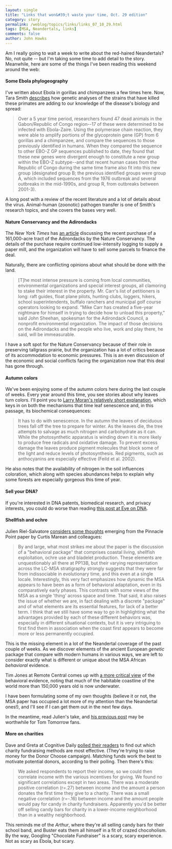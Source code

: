 ```yaml
---
layout: single 
title: "Links that won&#39;t waste your time, Oct. 29 edition" 
category: story
permalink: /weblog/topics/links/links_07_10_29.html
tags: [MSA, Neandertals, links] 
comments: false 
author: John Hawks 
---
```



<p>
Am I really going to wait a week to write about the red-haired Neandertals? No, not quite -- but I'm taking some time to add detail to the story. Meanwhile, here are some of the things I've been reading this weekend around the web: 
</p>

<h4>Some Ebola phylogeography</h4>

<p>
I've written about Ebola in gorillas and chimpanzees a few times here. Now, Tara Smith <a href="http://scienceblogs.com/aetiology/2007/10/newly_discovered_ebola_viruses.php#more">describes</a> how genetic analyses of the strains that have killed these primates are adding to our knowledge of the disease's biology and spread: 
</p>

<blockquote>Over a 5 year time period, researchers found 47 dead animals in the Gabon/Republic of Congo region--17 of these were determined to be infected with Ebola-Zaire. Using the polymerase chain reaction, they were able to amplify portions of the glycoprotein gene (GP) from 6 gorillas and a chimpanzee, and compare the sequences to those previously identified in humans. When they compared the sequence to other EBO-Z GP sequences published to date, they found that these new genes were divergent enough to constitute a new group within the EBO-Z subtype--and that recent human cases from the Republic of Congo during the same time frame also fit into this new group (designated group B; the previous identified groups were group A, which included sequences from the 1976 outbreak and several outbreaks in the mid-1990s, and group R, from outbreaks between 2001-3).</blockquote>

<p>
A long post with a review of the recent literature and a lot of details about the virus. Animal-human (zoonotic) pathogen transfer is one of Smith's research topics, and she covers the bases very well. 
</p>

<h4>Nature Conservancy and the Adirondacks</h4>

<p>
The <i>New York Times</i> has <a href="http://www.nytimes.com/2007/10/29/nyregion/29adirondacks.html">an article</a> discussing the recent purchase of a 161,000-acre tract of the Adirondacks by the Nature Conservancy. The details of the purchase require continued low-intensity logging to supply a paper mill, and the organization will have to sell some parcels to finance the deal. 
</p>

<p>
Naturally, there are conflicting opinions about what should be done with the land. 
</p>

<blockquote>[T]he most intense pressure is coming from local communities, environmental organizations and special interest groups, all clamoring to stake their interest in the property. Mr. Carr's list of petitioners is long: raft guides, float plane pilots, hunting clubs, loggers, hikers, school superintendents, buffalo ranchers and municipal golf course operators looking to expand. "Mike Carr has created a five-year nightmare for himself in trying to decide how to unload this property," said John Sheehan, spokesman for the Adirondack Council, a nonprofit environmental organization. The impact of those decisions on the Adirondacks and the people who live, work and play there, he said, will be immeasurable.</blockquote>

<p>
I have a soft spot for the Nature Conservancy because of their role in preserving tallgrass prairie, but the organization has a lot of critics because of its accommodation to economic pressures. This is an even discussion of the economic and social conflicts facing the organization now that this deal has gone through. 
</p>

<h4>Autumn colors</h4>

<p>
We've been enjoying some of the autumn colors here during the last couple of weeks. Every year around this time, you see stories about why leaves turn colors. I'll point you to <a href="http://sandwalk.blogspot.com/2007/10/why-do-leaves-turn-red-in-fall.html">Larry Moran's relatively short explanation</a>, which keys in on both the mechanisms that time leaf senescence and, in this passage, its biochemical consequences: 
</p>

<blockquote>It has to do with senescence. In the autumn the leaves of deciduous trees fall off the tree to prepare for winter. As the leaves die, the tree attempts to salvage as much nitrogen and carbohydrate as it can. While the photosynthetic apparatus is winding down it is more likely to produce free radicals and oxidative damage. To prevent excess damage the leaves produce pigment molecules that block some of the light and reduce levels of photosynthesis. Red pigments, such as anthocyanins are especially effective (Feild et al. 2002). </blockquote>

<p>
He also notes that the availability of nitrogen in the soil influences coloration, which along with species abundances helps to explain why some forests are especially gorgeous this time of year. 
</p>

<h4>Sell your DNA?</h4>

<p>
If you're interested in DNA patents, biomedical research, and privacy interests, you could do worse than reading <a href="http://www.eyeondna.com/2007/10/29/new-line-genetics-and-sellmydnacom/">this post at Eye on DNA</a>. 
</p>

<h4>Shellfish and ochre</h4>

<p>
Julien Riel-Salvatore <a href="http://averyremoteperiodindeed.blogspot.com/2007/10/size-of-ones-package.html">considers some thoughts</a> emerging from the Pinnacle Point paper by Curtis Marean and colleagues: 
</p>

<blockquote>By and large, what most strikes me about the paper is the discussion of a "behavioral package" that comprises coastal living, shellfish exploitation, ochre use and bladelet production. These elements are unquestionably all there at PP13B, but their varying representation across the LC-MSA stratigraphy strongly suggests that they were far from indissociable in evolutionary time, and this even at a single locale. Interestingly, this very fact emphasizes how dynamic the MSA appears to have been as a form of behavioral adaptation, even in its comparatively early phases. This contrasts with some views of the MSA as a single 'thing' across space and time. That said, it also raises the issue of whether we are, in fact dealing with a discrete "package" and of what elements are its essential features, for lack of a better term. I think that we still have some way to go in highlighting what the advantages provided by each of these different behaviors was, especially in different situational contexts, but it is very intriguing to first find them in association when the coast first appears to become more or less permanently occupied.</blockquote>

<p>
This is the missing element in a lot of the Neandertal coverage of the past couple of weeks. As we discover elements of the ancient European <i>genetic</i> package that compare with modern humans in various ways, we are left to consider exactly what is different or unique about the MSA African <i>behavioral</i> evidence. 
</p>

<p>
Tim Jones at Remote Central comes up with <a href="http://remotecentral.blogspot.com/2007/10/pinnacle-point-s-africa-164000-bp.html">a more critical view</a> of the behavioral evidence, noting that much of the habitable coastline of the world more than 150,000 years old is now underwater. 
</p>

<p>
I have been formulating some of my own thoughts (believe it or not, the MSA paper has occupied a lot more of my attention than the Neandertal ones!), and I'll see if I can get them out in the next few days. 
</p>

<p>
In the meantime, read Julien's take, and <a href="http://averyremoteperiodindeed.blogspot.com/2007/10/ugg-4-prez.html">his previous post</a> may be worthwhile for Tom Tomorrow fans. 
</p>

<h4>More on charities</h4>

<p>
Dave and Greta at Cognitive Daily <a href="http://scienceblogs.com/cognitivedaily/2007/10/casual_fridays_what_charity_gi.php#more">polled their readers</a> to find out which charity fundraising methods are most effective. (They're trying to raise money for the Donor Choose campaign). Matching funds work the best to motivate potential donors, according to their polling. Then there's this: 
</p>

<blockquote>We asked respondents to report their income, so we could then correlate income with the various incentives for giving. We found no significant correlations except in two areas. There was a moderate positive correlation (r=.27) between income and the amount a person donates the first time they give to a charity. There was a small negative correlation (r=-.16) between income and the amount people would pay for candy in charity fundraisers. Apparently you'd be better off selling candy bars for charity in a lower-income neighborhood than in a wealthy neighborhood.</blockquote>

<p>
This reminds me of the <i>Arthur</i>, where they're all selling candy bars for their school band, and Buster eats them all himself in a fit of crazed chocoholism. By the way, Googling "Chocolate Fundraiser" is a scary, scary experience. Not as scary as Ebola, but scary. 
</p>


